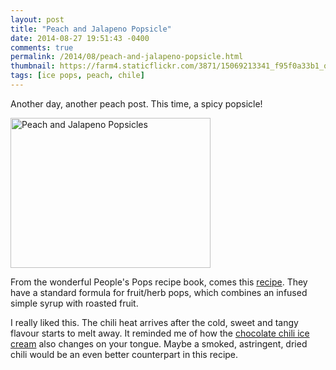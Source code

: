 ```yaml
---
layout: post
title: "Peach and Jalapeno Popsicle"
date: 2014-08-27 19:51:43 -0400
comments: true
permalink: /2014/08/peach-and-jalapeno-popsicle.html
thumbnail: https://farm4.staticflickr.com/3871/15069213341_f95f0a33b1_q.jpg
tags: [ice pops, peach, chile]
---
```


Another day, another peach post. This time, a spicy popsicle!

<a href="https://www.flickr.com/photos/gnuf/15069213341" title="Peach
and Jalapeno Popsicles by Eric Fung, on Flickr"><img
src="https://farm4.staticflickr.com/3871/15069213341_f95f0a33b1_n.jpg"
width="320" height="240" alt="Peach and Jalapeno Popsicles"></a>

From the wonderful People's Pops recipe book, comes this
[recipe](http://barbarajoycesheldon.blogspot.ca/2014/06/peach-and-jalapeno-ice-pops.html).
They have a standard formula for fruit/herb pops, which combines an
infused simple syrup with roasted fruit.

I really liked this. The chili heat arrives after the cold, sweet and tangy 
flavour starts to melt away. It reminded me of how the [chocolate chili ice
cream](/2007/06/chocolate-chili-ice-cream.html) also changes on your
tongue. Maybe a smoked, astringent, dried chili would be an even better
counterpart in this recipe.

